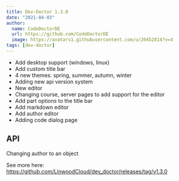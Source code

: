 ```yaml
---
title: Dev-Doctor 1.3.0
date: "2021-04-03"
author:
  name: CodeDoctorDE
  url: https://github.com/CodeDoctorDE
  image: https://avatars1.githubusercontent.com/u/20452814?v=4
tags: [dev-doctor]
---
```


- Add desktop support (windows, linux)
- Add custom title bar
- 4 new themes: spring, summer, autumn, winter
- Adding new api version system
- New editor
- Changing course, server pages to add support for the editor
- Add part options to the title bar
- Add markdown editor
- Add author editor
- Adding code dialog page

## API

Changing author to an object

See more here: <https://github.com/LinwoodCloud/dev_doctor/releases/tag/v1.3.0>
